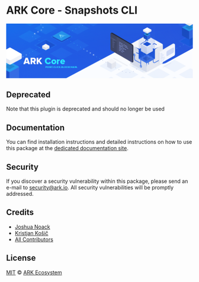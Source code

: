 # ARK Core - Snapshots CLI

<p align="center">
    <img src="https://raw.githubusercontent.com/ARKEcosystem/core/master/banner.png?sanitize=true" />
</p>

## Deprecated

Note that this plugin is deprecated and should no longer be used

## Documentation

You can find installation instructions and detailed instructions on how to use this package at the [dedicated documentation site](https://docs.ark.io/guidebook/core/plugins/core-snapshots-cli.html).

## Security

If you discover a security vulnerability within this package, please send an e-mail to security@ark.io. All security vulnerabilities will be promptly addressed.

## Credits

-   [Joshua Noack](https://github.com/supaiku0)
-   [Kristjan Košič](https://github.com/kristjank)
-   [All Contributors](../../../../contributors)

## License

[MIT](LICENSE) © [ARK Ecosystem](https://ark.io)
